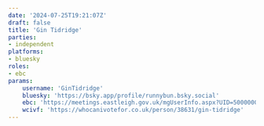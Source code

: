 ```yaml
---
date: '2024-07-25T19:21:07Z'
draft: false
title: 'Gin Tidridge'
parties:
- independent
platforms:
- bluesky
roles:
- ebc
params:
    username: 'GinTidridge'
    bluesky: 'https://bsky.app/profile/runnybun.bsky.social'
    ebc: 'https://meetings.eastleigh.gov.uk/mgUserInfo.aspx?UID=500000050'
    wcivf: 'https://whocanivotefor.co.uk/person/38631/gin-tidridge'
---
```

